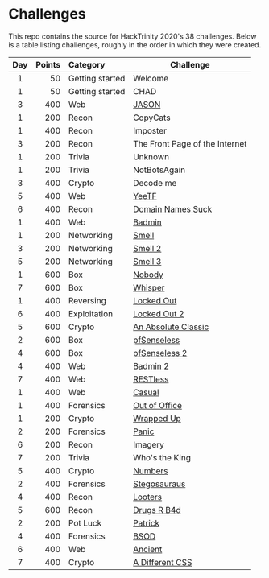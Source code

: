# Challenges
This repo contains the source for HackTrinity 2020's 38 challenges.
Below is a table listing challenges, roughly in the order in which
they were created.

| Day | Points | Category | Challenge |
|:---:| ------:|:-------- | --------- |
1 | 50 | Getting started | Welcome
1 | 50 | Getting started | CHAD
3 | 400 | Web | [JASON](web/jason)
1 | 200 | Recon | CopyCats
1 | 400 | Recon | Imposter
3 | 200 | Recon | The Front Page of the Internet
1 | 200 | Trivia | Unknown
1 | 200 | Trivia | NotBotsAgain
3 | 400 | Crypto | Decode me
5 | 400 | Web | [YeeTF](web/yeetf)
6 | 400 | Recon | [Domain Names Suck](recon/domain-names-suck)
1 | 400 | Web | [Badmin](web/badmin_1)
1 | 200 | Networking | [Smell](networking/smell_1)
3 | 200 | Networking | [Smell 2](networking/smell_2)
5 | 200 | Networking | [Smell 3](networking/smell_3)
1 | 600 | Box | [Nobody](box/nobody)
7 | 600 | Box | [Whisper](box/whisper)
1 | 400 | Reversing | [Locked Out](reversing/locked_out)
6 | 400 | Exploitation | [Locked Out 2](exploit/locked_out_2)
5 | 600 | Crypto | [An Absolute Classic](crypto/absolute_classic)
2 | 600 | Box | [pfSenseless](box/pf_senseless)
4 | 600 | Box | [pfSenseless 2](box/pf_senseless)
4 | 400 | Web | [Badmin 2](web/badmin_2)
7 | 400 | Web | [RESTless](web/restless)
1 | 400 | Web | [Casual](web/casual)
1 | 400 | Forensics | [Out of Office](forensics/out_of_office)
1 | 200 | Crypto | [Wrapped Up](crypto/wrapped_up)
2 | 200 | Forensics | [Panic](forensics/panic)
6 | 200 | Recon | Imagery
7 | 200 | Trivia | Who's the King
5 | 400 | Crypto | [Numbers](crypto/numbers)
2 | 400 | Forensics | [Stegosauraus](forensics/stegosaurus)
4 | 400 | Recon | [Looters](recon/looters)
5 | 600 | Recon | [Drugs R B4d](recon/drugs_r_b4d)
2 | 200 | Pot Luck | [Patrick](potluck/patrick)
4 | 400 | Forensics | [BSOD](forensics/bsod)
6 | 400 | Web | [Ancient](web/ancient)
7 | 400 | Crypto | [A Different CSS](crypto/another_css)
